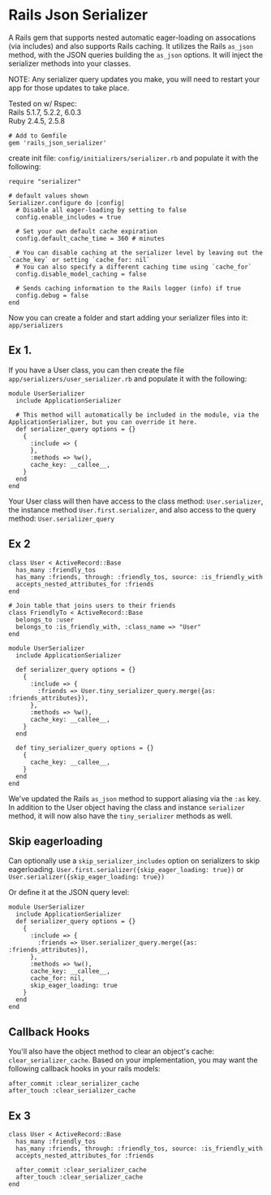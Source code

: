 # Rails Json Serializer
A Rails gem that supports nested automatic eager-loading on assocations (via includes) and also supports Rails caching.
It utilizes the Rails `as_json` method, with the JSON queries building the `as_json` options.
It will inject the serializer methods into your classes.

NOTE: Any serializer query updates you make, you will need to restart your app for those updates to take place.

Tested on w/ Rspec:<br/>
Rails 5.1.7, 5.2.2, 6.0.3<br/>
Ruby 2.4.5, 2.5.8
```
# Add to Gemfile
gem 'rails_json_serializer'
```

create init file: `config/initializers/serializer.rb`
and populate it with the following:
```
require "serializer"

# default values shown
Serializer.configure do |config|
  # Disable all eager-loading by setting to false
  config.enable_includes = true
  
  # Set your own default cache expiration
  config.default_cache_time = 360 # minutes
  
  # You can disable caching at the serializer level by leaving out the `cache_key` or setting `cache_for: nil`
  # You can also specify a different caching time using `cache_for`
  config.disable_model_caching = false
  
  # Sends caching information to the Rails logger (info) if true
  config.debug = false
end
```

Now you can create a folder and start adding your serializer files into it: `app/serializers`

## Ex 1.
If you have a User class, you can then create the file `app/serializers/user_serializer.rb` and populate it with the following:
```
module UserSerializer
  include ApplicationSerializer

  # This method will automatically be included in the module, via the ApplicationSerializer, but you can override it here.
  def serializer_query options = {}
    {
      :include => {
      },
      :methods => %w(),
      cache_key: __callee__,
    }
  end
end
```
Your User class will then have access to the class method: `User.serializer`, the instance method `User.first.serializer`, and also access to the query method: `User.serializer_query`

## Ex 2
```
class User < ActiveRecord::Base
  has_many :friendly_tos
  has_many :friends, through: :friendly_tos, source: :is_friendly_with
  accepts_nested_attributes_for :friends
end

# Join table that joins users to their friends
class FriendlyTo < ActiveRecord::Base
  belongs_to :user
  belongs_to :is_friendly_with, :class_name => "User"
end
```
```
module UserSerializer
  include ApplicationSerializer

  def serializer_query options = {}
    {
      :include => {
        :friends => User.tiny_serializer_query.merge({as: :friends_attributes}),
      },
      :methods => %w(),
      cache_key: __callee__,
    }
  end
  
  def tiny_serializer_query options = {}
    {
      cache_key: __callee__,
    }
  end
end
```
We've updated the Rails `as_json` method to support aliasing via the `:as` key.
In addition to the User object having the class and instance `serializer` method, it will now also have the `tiny_serializer` methods as well.
## Skip eagerloading
Can optionally use a `skip_serializer_includes` option on serializers to skip eagerloading.
`User.first.serializer({skip_eager_loading: true})`
or 
`User.serializer({skip_eager_loading: true})`

Or define it at the JSON query level:
```
module UserSerializer
  include ApplicationSerializer
  def serializer_query options = {}
    {
      :include => {
        :friends => User.serializer_query.merge({as: :friends_attributes}),
      },
      :methods => %w(),
      cache_key: __callee__,
      cache_for: nil,
      skip_eager_loading: true
    }
  end
end
```
## Callback Hooks
You'll also have the object method to clear an object's cache: `clear_serializer_cache`. Based on your implementation, you may want the following callback hooks in your rails models:
```
after_commit :clear_serializer_cache
after_touch :clear_serializer_cache
```
## Ex 3
```
class User < ActiveRecord::Base
  has_many :friendly_tos
  has_many :friends, through: :friendly_tos, source: :is_friendly_with
  accepts_nested_attributes_for :friends

  after_commit :clear_serializer_cache
  after_touch :clear_serializer_cache
end
```
